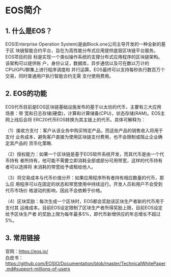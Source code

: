 # EOS简介

## 1. 什么是EOS？
  EOS(Enterprise Operation System)是由Block.one公司主导开发的一种全新的基于区
  块链智能合约平台，旨在为高性能分布式应用提供底层区块链平台服务。EOS项目的目
  标是实现一个类似操作系统的支撑分布式应用程序的区块链架构。该架构可以提供账
  户，身份认证，数据库，异步通信以及可在数以万计的CPU/GPU群集上进行程序调度和
  并行运算。EOS最终可以支持每秒执行数百万个交易，同时普通用户执行智能合约无需
  支付使用费用。

## 2. EOS的功能
  EOS代币目前是EOS区块链基础设施发布的基于以太坊的代币，主要有三大应用场景：带
  宽和日志存储(硬盘)，计算和计算储备(CPU)，状态存储(RAM)。EOS主网上线后会将
  ERC20代币EOS转换为其主链上的代币。具体可解释为：

  （1）接收方支付：客户从该业务中购买特定产品，而这些产品的销售收入将用于支付
  业务成本，避免客户直接为使用区块链支付费用，也不会限制或阻止企业确定其产品的
  货币化策略.

  （2）授权能力：如果一个区块链是基于EOS软件系统开发，而其代币是由一个代币持有
  者所持有，他可能不需要立即消耗全部或部分可用带宽，这样的代币持有者可以选择将
  未消耗的带宽给予或租给他人。

  （3）将交易成本与代币价值分开：如果应用程序所有者持有相应数量的代币，那么应
  用程序可以在固定的状态和带宽使用中持续运行。开发人员和用户不会受到代币市场价
  格波动的影响，因此不会依赖于价格。

  （4）区块奖励：每次生成一个区块时，EOS都会奖励该区块生产者新的代币用于支付其
  运维成本。目前EOS设定限制了区块生产者所得奖励上限，目前EOS设定给予区块生产者
  的奖励上限为每年最多5%，即代币新增供应的年总增长不超过5%。

## 3. 常用链接
  官网：https://eos.io/  
  白皮书：https://github.com/EOSIO/Documentation/blob/master/TechnicalWhitePaper.md#support-millions-of-users
